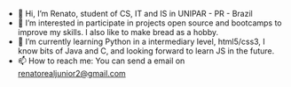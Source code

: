 - 👋 Hi, I’m Renato, student of CS, IT and IS in UNIPAR - PR - Brazil
- 👀 I’m interested in participate in projects open source and bootcamps to improve my skills. I also like to make bread as a hobby.
- 🌱 I’m currently learning Python in a intermediary level, html5/css3, I know bits of Java and C, and looking forward to learn JS in the future.
- 📫 How to reach me: You can send a email on renatorealjunior2@gmail.com

<!---
RRealJ/RRealJ is a ✨ special ✨ repository because its `README.md` (this file) appears on your GitHub profile.
You can click the Preview link to take a look at your changes.
--->
